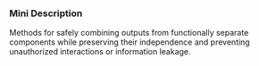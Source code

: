 ### Mini Description

Methods for safely combining outputs from functionally separate components while preserving their independence and preventing unauthorized interactions or information leakage.
